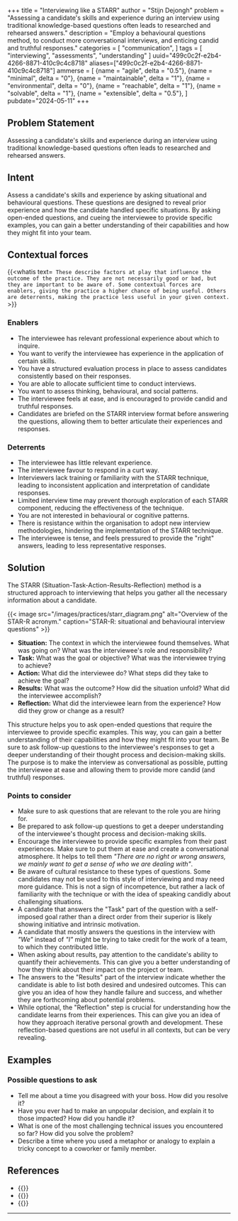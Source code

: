 +++
title = "Interviewing like a STARR"
author = "Stijn Dejongh"
problem = "Assessing a candidate's skills and experience during an interview using traditional knowledge-based questions often leads to researched and rehearsed answers."
description = "Employ a behavioural questions method, to conduct more conversational interviews, and enticing candid and truthful responses."
categories = [
    "communication",
]
tags = [
    "interviewing", "assessments", "understanding"
]
uuid="499c0c2f-e2b4-4266-8871-410c9c4c8718"
aliases=["499c0c2f-e2b4-4266-8871-410c9c4c8718"]
ammerse = [
    {name = "agile", delta = "0.5"},
    {name = "minimal", delta = "0"},
    {name = "maintainable", delta = "1"},
    {name = "environmental", delta = "0"},
    {name = "reachable", delta = "1"},
    {name = "solvable", delta = "1"},
    {name = "extensible", delta = "0.5"},
]
pubdate="2024-05-11"
+++

## Problem Statement

Assessing a candidate's skills and experience during an interview using traditional knowledge-based questions often leads to researched and 
rehearsed answers.   

## Intent

Assess a candidate's skills and experience by asking situational and behavioural questions. These questions are designed to reveal prior 
experience and how the candidate handled specific situations. By asking open-ended questions, and cueing the 
interviewee to provide specific examples, you can gain a better understanding of their capabilities and how they might fit into your team. 

## Contextual forces

{{<whatis text=`
These describe factors at play that influence the outcome of the practice. They are not necessarily good or bad, but they are important to be
aware of. Some contextual forces are enablers, giving the practice a higher chance of being useful. Others are deterrents, making the practice less useful
in your given context.` >}}

### Enablers

* The interviewee has relevant professional experience about which to inquire.
* You want to verify the interviewee has experience in the application of certain skills.
* You have a structured evaluation process in place to assess candidates consistently based on their responses.
* You are able to allocate sufficient time to conduct interviews.
* You want to assess thinking, behavioural, and social patterns. 
* The interviewee feels at ease, and is encouraged to provide candid and truthful responses.
* Candidates are briefed on the STARR interview format before answering the questions, allowing them to better articulate their experiences and 
  responses.

### Deterrents

* The interviewee has little relevant experience.
* The interviewee favour to respond in a curt way. 
* Interviewers lack training or familiarity with the STARR technique, leading to inconsistent application and interpretation of candidate responses.
* Limited interview time may prevent thorough exploration of each STARR component, reducing the effectiveness of the technique.
* You are not interested in behavioural or cognitive patterns.
* There is resistance within the organisation to adopt new interview methodologies, hindering the implementation of the STARR technique.
* The interviewee is tense, and feels pressured to provide the "right" answers, leading to less representative responses.

## Solution

The STARR (Situation-Task-Action-Results-Reflection) method is a structured approach to interviewing that helps you gather all the 
necessary information about a candidate.

{{< image src="/images/practices/starr_diagram.png"  alt="Overview of the STAR-R acronym." caption="STAR-R: situational and behavioural interview questions" >}}

* **Situation:** The context in which the interviewee found themselves. What was going on? What was the interviewee's role and responsibility? 
* **Task:** What was the goal or objective? What was the interviewee trying to achieve? 
* **Action:** What did the interviewee do? What steps did they take to achieve the goal?
* **Results:** What was the outcome? How did the situation unfold? What did the interviewee accomplish?
* **Reflection:** What did the interviewee learn from the experience? How did they grow or change as a result?

This structure helps you to ask open-ended questions that require the interviewee to provide specific examples. 
This way, you can gain a better understanding of their capabilities and how they might fit into your team. Be sure to ask follow-up questions to 
the interviewee's responses to get a deeper understanding of their thought process and decision-making skills.  
The purpose is to make the interview as conversational as possible, putting the interviewee at ease and allowing them to provide more candid (and 
truthful) responses.

### Points to consider

* Make sure to ask questions that are relevant to the role you are hiring for.
* Be prepared to ask follow-up questions to get a deeper understanding of the interviewee's thought process and decision-making skills.
* Encourage the interviewee to provide specific examples from their past experiences. Make sure to put them at ease and create a conversational 
  atmosphere. It helps to tell them _"There are no right or wrong answers, we mainly want to get a sense of who we are dealing with"_.
* Be aware of cultural resistance to these types of questions. Some candidates may not be used to this style of interviewing and may need more 
  guidance. This is not a sign of incompetence, but rather a lack of familiarity with the technique or with the idea of speaking candidly about 
  challenging situations.
* A candidate that answers the "Task" part of the question with a self-imposed goal rather than a direct order from their superior is likely 
  showing initiative and intrinsic motivation.
* A candidate that mostly answers the questions in the interview with _"We"_ instead of _"I"_ might be trying to take credit for the work of a 
  team, to which they contributed little.
* When asking about results, pay attention to the candidate's ability to quantify their achievements. This can give you a better understanding of 
  how they think about their impact on the project or team.
* The answers to the "Results" part of the interview indicate whether the candidate is able to list both desired and undesired outcomes. 
  This can give you an idea of how they handle failure and success, and whether they are forthcoming about potential problems.
* While optional, the "Reflection" step is crucial for understanding how the candidate learns from their experiences. This can give you an idea of 
  how they approach iterative personal growth and development. These reflection-based questions are not useful in all contexts, but can be very 
  revealing.

## Examples

### Possible questions to ask

* Tell me about a time you disagreed with your boss. How did you resolve it?
* Have you ever had to make an unpopular decision, and explain it to those impacted? How did you handle it?
* What is one of the most challenging technical issues you encountered so far? How did you solve the problem?
* Describe a time where you used a metaphor or analogy to explain a tricky concept to a coworker or family member.

## References

* {{<reference author="Cook, S."
  year="2009"
  title="Coaching for High Performance: How to Develop Exceptional Results Through Coaching"
  isbn="9781849280037"
  publisher="It Governance Ltd"
  link="https://www.goodreads.com/book/show/11013308-coaching-for-high-performance" >}}
* {{<reference author="McKay B.; McKay K."
  year="2017"
  title="The STAR Interview Method: How to Answer + Examples"
  site="biginterview.com"
  link="https://resources.biginterview.com/behavioral-interviews/star-interview-method/" >}}
* {{<reference author="Belludi, N."
  year="2007"
  title="Use The STAR Technique to Ace Your Behavioral Interview"
  site="rightattitudes.com"
  link="https://www.rightattitudes.com/2008/07/15/star-technique-answer-interview-questions/" >}}
---
